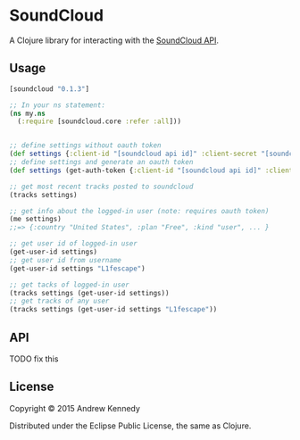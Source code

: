 # SoundCloud

A Clojure library for interacting with the [SoundCloud API](http://developers.soundcloud.com/docs/api/reference).


## Usage

```clojure
[soundcloud "0.1.3"]

;; In your ns statement:
(ns my.ns
  (:require [soundcloud.core :refer :all]))


;; define settings without oauth token
(def settings {:client-id "[soundcloud api id]" :client-secret "[soundcloud api secret]"})
;; define settings and generate an oauth token
(def settings (get-auth-token {:client-id "[soundcloud api id]" :client-secret "[soundcloud api secret]" :username "[soundcloud username]" :password "[soundcloud password]"}))

;; get most recent tracks posted to soundcloud
(tracks settings)

;; get info about the logged-in user (note: requires oauth token)
(me settings)
;;=> {:country "United States", :plan "Free", :kind "user", ... }

;; get user id of logged-in user
(get-user-id settings)
;; get user id from username
(get-user-id settings "L1fescape")

;; get tacks of logged-in user
(tracks settings (get-user-id settings))
;; get tracks of any user
(tracks settings (get-user-id settings "L1fescape"))
```

## API

TODO fix this

## License

Copyright © 2015 Andrew Kennedy

Distributed under the Eclipse Public License, the same as Clojure.
